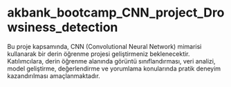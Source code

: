# akbank_bootcamp_CNN_project_Drowsiness_detection
Bu proje kapsamında, CNN (Convolutional Neural Network) mimarisi kullanarak  bir derin öğrenme projesi geliştirmeniz beklenecektir. Katılımcılara, derin öğrenme  alanında görüntü sınıflandırması, veri analizi, model geliştirme, değerlendirme  ve yorumlama konularında pratik deneyim kazandırılması amaçlanmaktadır. 
